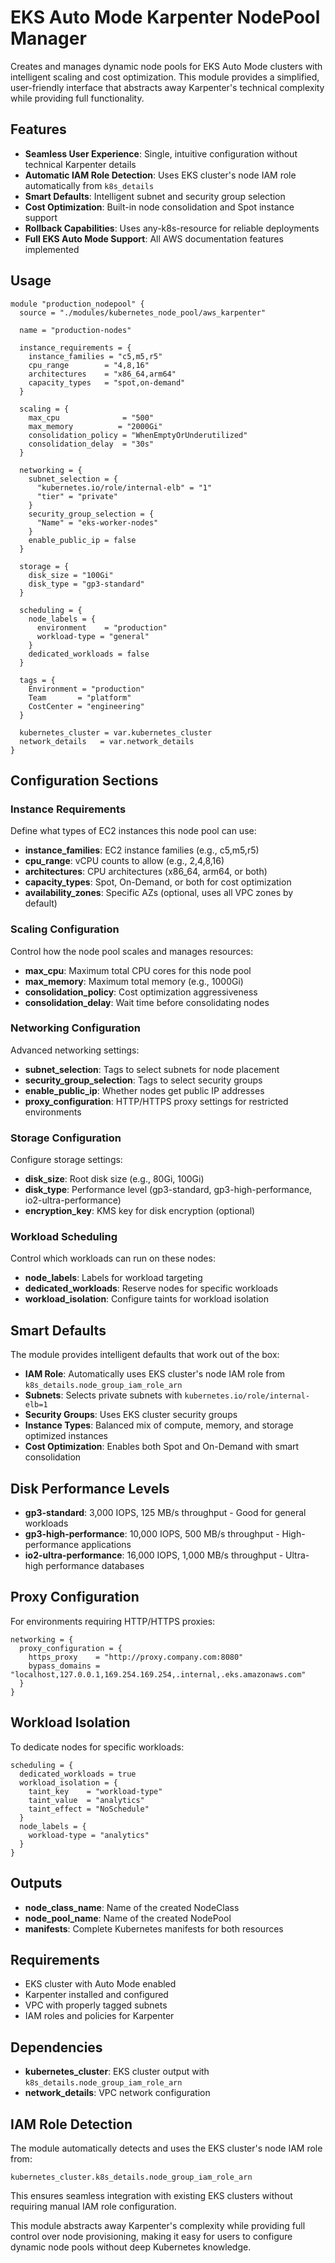# EKS Auto Mode Karpenter NodePool Manager

Creates and manages dynamic node pools for EKS Auto Mode clusters with intelligent scaling and cost optimization. This module provides a simplified, user-friendly interface that abstracts away Karpenter's technical complexity while providing full functionality.

## Features

- **Seamless User Experience**: Single, intuitive configuration without technical Karpenter details
- **Automatic IAM Role Detection**: Uses EKS cluster's node IAM role automatically from `k8s_details`
- **Smart Defaults**: Intelligent subnet and security group selection
- **Cost Optimization**: Built-in node consolidation and Spot instance support
- **Rollback Capabilities**: Uses any-k8s-resource for reliable deployments
- **Full EKS Auto Mode Support**: All AWS documentation features implemented

## Usage

```hcl
module "production_nodepool" {
  source = "./modules/kubernetes_node_pool/aws_karpenter"
  
  name = "production-nodes"
  
  instance_requirements = {
    instance_families = "c5,m5,r5"
    cpu_range        = "4,8,16"
    architectures    = "x86_64,arm64"
    capacity_types   = "spot,on-demand"
  }
  
  scaling = {
    max_cpu              = "500"
    max_memory          = "2000Gi"
    consolidation_policy = "WhenEmptyOrUnderutilized"
    consolidation_delay  = "30s"
  }
  
  networking = {
    subnet_selection = {
      "kubernetes.io/role/internal-elb" = "1"
      "tier" = "private"
    }
    security_group_selection = {
      "Name" = "eks-worker-nodes"
    }
    enable_public_ip = false
  }
  
  storage = {
    disk_size = "100Gi"
    disk_type = "gp3-standard"
  }
  
  scheduling = {
    node_labels = {
      environment    = "production"
      workload-type = "general"
    }
    dedicated_workloads = false
  }
  
  tags = {
    Environment = "production"
    Team       = "platform"
    CostCenter = "engineering"
  }
  
  kubernetes_cluster = var.kubernetes_cluster
  network_details   = var.network_details
}
```

## Configuration Sections

### Instance Requirements
Define what types of EC2 instances this node pool can use:
- **instance_families**: EC2 instance families (e.g., c5,m5,r5)
- **cpu_range**: vCPU counts to allow (e.g., 2,4,8,16)
- **architectures**: CPU architectures (x86_64, arm64, or both)
- **capacity_types**: Spot, On-Demand, or both for cost optimization
- **availability_zones**: Specific AZs (optional, uses all VPC zones by default)

### Scaling Configuration
Control how the node pool scales and manages resources:
- **max_cpu**: Maximum total CPU cores for this node pool
- **max_memory**: Maximum total memory (e.g., 1000Gi)
- **consolidation_policy**: Cost optimization aggressiveness
- **consolidation_delay**: Wait time before consolidating nodes

### Networking Configuration
Advanced networking settings:
- **subnet_selection**: Tags to select subnets for node placement
- **security_group_selection**: Tags to select security groups
- **enable_public_ip**: Whether nodes get public IP addresses
- **proxy_configuration**: HTTP/HTTPS proxy settings for restricted environments

### Storage Configuration
Configure storage settings:
- **disk_size**: Root disk size (e.g., 80Gi, 100Gi)
- **disk_type**: Performance level (gp3-standard, gp3-high-performance, io2-ultra-performance)
- **encryption_key**: KMS key for disk encryption (optional)

### Workload Scheduling
Control which workloads can run on these nodes:
- **node_labels**: Labels for workload targeting
- **dedicated_workloads**: Reserve nodes for specific workloads
- **workload_isolation**: Configure taints for workload isolation

## Smart Defaults

The module provides intelligent defaults that work out of the box:

- **IAM Role**: Automatically uses EKS cluster's node IAM role from `k8s_details.node_group_iam_role_arn`
- **Subnets**: Selects private subnets with `kubernetes.io/role/internal-elb=1`
- **Security Groups**: Uses EKS cluster security groups
- **Instance Types**: Balanced mix of compute, memory, and storage optimized instances
- **Cost Optimization**: Enables both Spot and On-Demand with smart consolidation

## Disk Performance Levels

- **gp3-standard**: 3,000 IOPS, 125 MB/s throughput - Good for general workloads
- **gp3-high-performance**: 10,000 IOPS, 500 MB/s throughput - High-performance applications
- **io2-ultra-performance**: 16,000 IOPS, 1,000 MB/s throughput - Ultra-high performance databases

## Proxy Configuration

For environments requiring HTTP/HTTPS proxies:

```hcl
networking = {
  proxy_configuration = {
    https_proxy    = "http://proxy.company.com:8080"
    bypass_domains = "localhost,127.0.0.1,169.254.169.254,.internal,.eks.amazonaws.com"
  }
}
```

## Workload Isolation

To dedicate nodes for specific workloads:

```hcl
scheduling = {
  dedicated_workloads = true
  workload_isolation = {
    taint_key    = "workload-type"
    taint_value  = "analytics"
    taint_effect = "NoSchedule"
  }
  node_labels = {
    workload-type = "analytics"
  }
}
```

## Outputs

- **node_class_name**: Name of the created NodeClass
- **node_pool_name**: Name of the created NodePool
- **manifests**: Complete Kubernetes manifests for both resources

## Requirements

- EKS cluster with Auto Mode enabled
- Karpenter installed and configured
- VPC with properly tagged subnets
- IAM roles and policies for Karpenter

## Dependencies

- **kubernetes_cluster**: EKS cluster output with `k8s_details.node_group_iam_role_arn`
- **network_details**: VPC network configuration

## IAM Role Detection

The module automatically detects and uses the EKS cluster's node IAM role from:
```
kubernetes_cluster.k8s_details.node_group_iam_role_arn
```

This ensures seamless integration with existing EKS clusters without requiring manual IAM role configuration.

This module abstracts away Karpenter's complexity while providing full control over node provisioning, making it easy for users to configure dynamic node pools without deep Kubernetes knowledge.